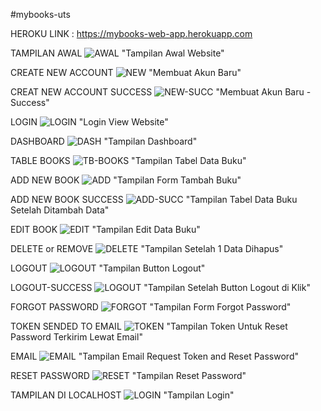 ﻿#mybooks-uts

HEROKU LINK : https://mybooks-web-app.herokuapp.com

TAMPILAN AWAL
![AWAL](img/0.png) "Tampilan Awal Website"

CREATE NEW ACCOUNT
![NEW](img/1.png) "Membuat Akun Baru"

CREAT NEW ACCOUNT SUCCESS
![NEW-SUCC](img/1.1.png) "Membuat Akun Baru - Success"

LOGIN
![LOGIN](img/2.png) "Login View Website"

DASHBOARD
![DASH](img/3.png) "Tampilan Dashboard"

TABLE BOOKS
![TB-BOOKS](img/4.png) "Tampilan Tabel Data Buku"


ADD NEW BOOK
![ADD](img/5.png) "Tampilan Form Tambah Buku"

ADD NEW BOOK SUCCESS
![ADD-SUCC](img/6.png) "Tampilan Tabel Data Buku Setelah Ditambah Data"

EDIT BOOK
![EDIT](img/7.png) "Tampilan Edit Data Buku"

DELETE or REMOVE
![DELETE](img/8.png) "Tampilan Setelah 1 Data Dihapus"

LOGOUT
![LOGOUT](img/9.1.png) "Tampilan Button Logout"

LOGOUT-SUCCESS
![LOGOUT](img/9.png) "Tampilan Setelah Button Logout di Klik"

FORGOT PASSWORD
![FORGOT](img/10.png) "Tampilan Form Forgot Password"

TOKEN SENDED TO EMAIL
![TOKEN](img/10.1.png) "Tampilan Token Untuk Reset Password Terkirim Lewat Email"

EMAIL
![EMAIL](img/11.png) "Tampilan Email Request Token and Reset Password"

RESET PASSWORD
![RESET](img/12.png) "Tampilan Reset Password"

TAMPILAN DI LOCALHOST
![LOGIN](img/20.png) "Tampilan Login"
